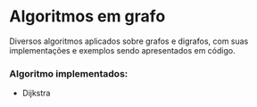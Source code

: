 # Algoritmos em grafo
<p>Diversos algoritmos aplicados sobre grafos e digrafos, com suas implementações e exemplos sendo apresentados em código.</p>

<h3>Algoritmo implementados:</h3>
<ul>
  <li>Dijkstra</li>
</ul>
